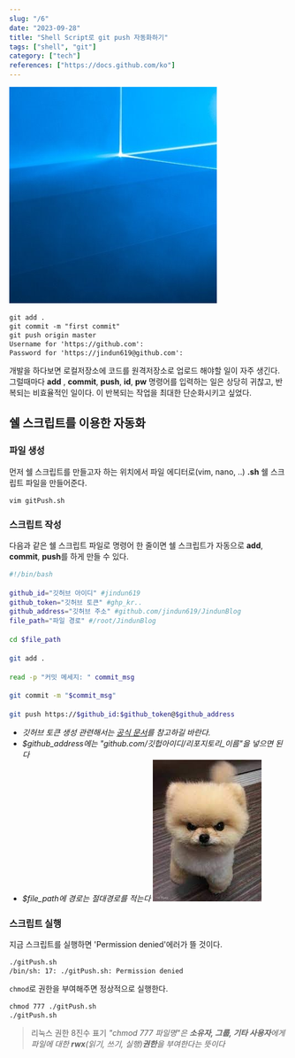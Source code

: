 ```yaml
---
slug: "/6"
date: "2023-09-28"
title: "Shell Script로 git push 자동화하기"
tags: ["shell", "git"]
category: ["tech"]
references: ["https://docs.github.com/ko"]
---
```

![img](./images/img.png)
```bash{promptUser: root}{promptHost: ubuntu}{outputLines: 4-5}
git add .
git commit -m "first commit"
git push origin master
Username for 'https://github.com':
Password for 'https://jindun619@github.com':
```
개발을 하다보면 로컬저장소에 코드를 원격저장소로 업로드 해야할 일이 자주 생긴다.
그럴때마다 **add** , **commit**, **push**, **id**, **pw** 명령어를 입력하는 일은
상당히 귀찮고, 반복되는 비효율적인 일이다. 이 반복되는 작업을 최대한 단순화시키고 싶었다.

## 쉘 스크립트를 이용한 자동화
### 파일 생성
먼저 쉘 스크립트를 만들고자 하는 위치에서 파일 에디터로(vim, nano, ..) **.sh** 쉘 스크립트 파일을 만들어준다.
```bash{promptUser: root}{promptHost: ubuntu}
vim gitPush.sh
```
### 스크립트 작성
다음과 같은 쉘 스크립트 파일로 명령어 한 줄이면 쉘 스크립트가 자동으로 **add**, **commit**, **push**를 하게 만들 수 있다.
```bash
#!/bin/bash

github_id="깃허브 아이디" #jindun619
github_token="깃허브 토큰" #ghp_kr..
github_address="깃허브 주소" #github.com/jindun619/JindunBlog
file_path="파일 경로" #/root/JindunBlog

cd $file_path

git add .

read -p "커밋 메세지: " commit_msg

git commit -m "$commit_msg"

git push https://$github_id:$github_token@$github_address
```
- *깃허브 토큰 생성 관련해서는 [공식 문서](https://docs.github.com/ko/authentication/keeping-your-account-and-data-secure/managing-your-personal-access-tokens#creating-a-personal-access-token-classic)를 참고하길 바란다.*
- *$github_address에는 "github.com/깃헙아이디/리포지토리_이름"을 넣으면 된다*
- *$file_path에 경로는 절대경로를 적는다*
![dog](./images/dog.jpg)
### 스크립트 실행
지금 스크립트를 실행하면 'Permission denied'에러가 뜰 것이다.
```bash{promptUser: root}{promptHost: ubuntu}{outputLines: 2}
./gitPush.sh
/bin/sh: 17: ./gitPush.sh: Permission denied
```
`chmod`로 권한을 부여해주면 정상적으로 실행한다.
```bash{promptUser: root}{promptHost: ubuntu}
chmod 777 ./gitPush.sh
./gitPush.sh
```
 >리눅스 권한 8진수 표기
 _"chmod 777 파일명"은 **소유자, 그룹, 기타 사용자**에게 파일에 대한 **rwx**(읽기, 쓰기, 실행)**권한**을 부여한다는 뜻이다_